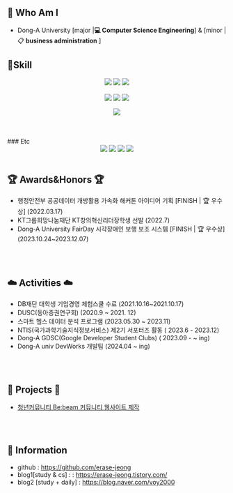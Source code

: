 ## 🌹 Who Am I
- Dong-A University [major |**💻 Computer Science Engineering**] & [minor | 📋 **business administration** ]


## 🌹Skill 

<div align="center">

<img src="https://img.shields.io/badge/html5-E34F26?style=for-the-badge&logo=html5&logoColor=white"> <img src="https://img.shields.io/badge/css-1572B6?style=for-the-badge&logo=css3&logoColor=white"> <img src="https://img.shields.io/badge/javascript-F7DF1E?style=for-the-badge&logo=Javascript3&logoColor=white">
<br><br>
<img src="https://img.shields.io/badge/react-61DAFB?style=for-the-badge&logo=react&logoColor=black">  <img src="https://img.shields.io/badge/reactnative-61DAFB?style=for-the-badge&logo=react&logoColor=black"> 
<img src="https://img.shields.io/badge/flutter-02569B?style=for-the-badge&logo=flutter&logoColor=white">

<img src="https://img.shields.io/badge/figma-F24E1E?style=for-the-badge&logo=figma&logoColor=white">
</div>
<br>
<br>
<br>
### Etc

<div align="center">
<img src="https://img.shields.io/badge/notion-000000?style=for-the-badge&logo=notion3&logoColor=white"> <img src="https://img.shields.io/badge/jira-0052CC?style=for-the-badge&logo=jira&logoColor=white"> <img src="https://img.shields.io/badge/confluence-172B4D?style=for-the-badge&logo=confluence&logoColor=white"> <img src="https://img.shields.io/badge/slack-4A154B?style=for-the-badge&logo=slack&logoColor=white"> 
</div>
<br>



## 🏆 Awards&Honors 🏆
- 행정안전부 공공데이터 개방활용 가속화 해커톤 아이디어 기획 [FINISH | 🏆 우수상] (2022.03.17)
- KT그룹희망나눔재단 KT창의혁신리더장학생 선발 (2022.7)
- Dong-A University FairDay 시각장애인 보행 보조 시스템 [FINISH | 🏆 우수상] (2023.10.24~2023.12.07)


<br><br>
  

## ☁️ Activities ☁️
- DB재단 대학생 기업경영 체험스쿨 수료 (2021.10.16~2021.10.17)
- DUSC(동아증권연구회) (2020.9 ~ 2021. 12)
- 스마트 헬스 데이터 분석 프로그램 (2023.05.30 ~ 2023.11)
- NTIS(국가과학기술지식정보서비스) 제2기 서포터즈 활동 ( 2023.6 - 2023.12)
- Dong-A GDSC(Google Developer Student Clubs) ( 2023.09 - ~ ing)
- Dong-A univ DevWorks 개발팀 (2024.04 ~ ing)

<!--
<br>
<br>

## 📝 Education 📝
-->

<br>
<br>

## 📁 Projects 📁
-  [청년커뮤니티 Be:beam 커뮤니티 웹사이트 제작](https://github.com/dnjfht/the-isang-site)


<br><br>

## 🌹 Information
- github : https://github.com/erase-jeong
- blog1[study & cs] :  : https://erase-jeong.tistory.com/
- blog2 [study + daily] : https://blog.naver.com/voy2000




<!--
### Hi there
- 🌱 I’m currently learning ....

**erase-jeong/erase-jeong** is a ✨ _special_ ✨ repository because its `README.md` (this file) appears on your GitHub profile.
- 
Here are some ideas to get you started:

- 🔭 I’m currently working on .

- 👯 I’m looking to collaborate on ...
- 🤔 I’m looking for help with ...
- 💬 Ask me about ...
- 📫 How to reach me: ...
- 😄 Pronouns: ...
- ⚡ Fun fact: .....
-->

